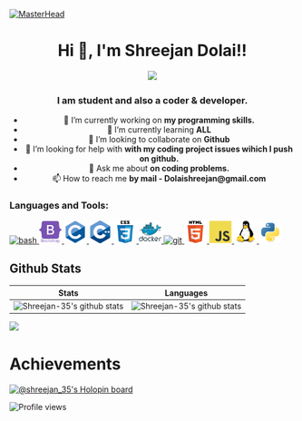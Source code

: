 
[![MasterHead](https://visme.co/blog/wp-content/uploads/2019/10/animated-presentation-software-header.gif)]()
<br/>

<h1 align="center">Hi 👋, I'm Shreejan Dolai!!</h1>
<div align="center"><img src ="https://github.com/Shreejan-35/Shreejan-35/blob/main/giphy%20(1).webp" width="100px"></div>
<h3 align="center">I am student and also a coder & developer.</h3>
<div align="center">
<ul>
<li>🔭 I’m currently working on <b>my programming skills.</b></li>

<li>🌱 I’m currently learning <b>ALL</b></li>

<li>👯 I’m looking to collaborate on <b>Github</b></li>

<li>🤝 I’m looking for help with <b>with my coding project issues wihich I push on github.</b></li>

<li>💬 Ask me about <b>on coding problems.</b></li>

<li>📫 How to reach me <b>by mail - Dolaishreejan@gmail.com</b></li></ul></div>

<h3 align="left">Languages and Tools:</h3>
<p align="left"> <a href="https://www.gnu.org/software/bash/" target="_blank"> <img src="https://www.vectorlogo.zone/logos/gnu_bash/gnu_bash-icon.svg" alt="bash" width="40" height="40"/> </a> <a href="https://getbootstrap.com" target="_blank"> <img src="https://raw.githubusercontent.com/devicons/devicon/master/icons/bootstrap/bootstrap-plain-wordmark.svg" alt="bootstrap" width="40" height="40"/> </a> <a href="https://www.cprogramming.com/" target="_blank"> <img src="https://raw.githubusercontent.com/devicons/devicon/master/icons/c/c-original.svg" alt="c" width="40" height="40"/> </a> <a href="https://www.w3schools.com/cpp/" target="_blank"> <img src="https://raw.githubusercontent.com/devicons/devicon/master/icons/cplusplus/cplusplus-original.svg" alt="cplusplus" width="40" height="40"/> </a> <a href="https://www.w3schools.com/css/" target="_blank"> <img src="https://raw.githubusercontent.com/devicons/devicon/master/icons/css3/css3-original-wordmark.svg" alt="css3" width="40" height="40"/> </a> <a href="https://www.docker.com/" target="_blank"> <img src="https://raw.githubusercontent.com/devicons/devicon/master/icons/docker/docker-original-wordmark.svg" alt="docker" width="40" height="40"/> </a> <a href="https://git-scm.com/" target="_blank"> <img src="https://www.vectorlogo.zone/logos/git-scm/git-scm-icon.svg" alt="git" width="40" height="40"/> </a> <a href="https://www.w3.org/html/" target="_blank"> <img src="https://raw.githubusercontent.com/devicons/devicon/master/icons/html5/html5-original-wordmark.svg" alt="html5" width="40" height="40"/> </a> <a href="https://developer.mozilla.org/en-US/docs/Web/JavaScript" target="_blank"> <img src="https://raw.githubusercontent.com/devicons/devicon/master/icons/javascript/javascript-original.svg" alt="javascript" width="40" height="40"/> </a> <a href="https://www.linux.org/" target="_blank"> <img src="https://raw.githubusercontent.com/devicons/devicon/master/icons/linux/linux-original.svg" alt="linux" width="40" height="40"/> </a> <a href="https://www.python.org" target="_blank"> <img src="https://raw.githubusercontent.com/devicons/devicon/master/icons/python/python-original.svg" alt="python" width="40" height="40"/> </a> </p>

## Github Stats
| Stats                                                                                                                                       | Languages                                                                                                                         |
|-----------------------------------------------------------------------------------------------------------------------------------------|---------------------------------------------------------------------------------------------------------------------------|
| ![Shreejan-35's github stats](https://github-readme-stats.vercel.app/api?username=Shreejan-35&show_icons=true&theme=radical&include_all_commits=true) | ![Shreejan-35's github stats](https://github-readme-stats.vercel.app/api/top-langs/?username=Shreejan-35&theme=radical&layout=compact) |

<img src="https://github-readme-streak-stats.herokuapp.com/?user=Shreejan-35"></img>

# Achievements
[![@shreejan_35's Holopin board](https://holopin.io/api/user/board?user=shreejan_35)](https://holopin.io/@shreejan_35)

![Profile views](https://gpvc.arturio.dev/Shreejan-35) 

